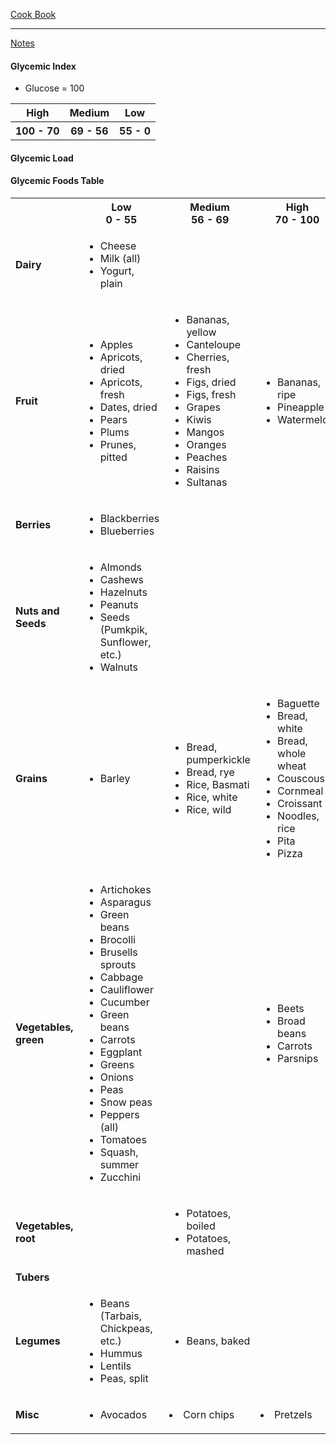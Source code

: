 [Cook Book](https://github.com/vmsmith/CookBook/blob/master/README.md)  

-----  

[Notes](https://github.com/vmsmith/CookBook/blob/master/notes.md)   

#### Glycemic Index   

* Glucose = 100  
<table>
  <tr><th>High</th><th>Medium</th><th>Low</th></tr>
   <tr><th>100 - 70</th><th>69 - 56</th><th>55 - 0</th></tr>
</table>


#### Glycemic Load

#### Glycemic Foods Table   

<table>
  <tr><th></th><th>Low<br>0 - 55</th><th>Medium<br>56 - 69</th><th>High<br>70 - 100</th></tr>
  
  <tr>
    <td><b>Dairy</td>
    <td><ul><li>Cheese<li>Milk (all)<li>Yogurt, plain</td>
    <td></td>
    <td></td>
  </tr>
  
  <tr><td><b>Fruit</td>
    <td><ul><li>Apples<li>Apricots, dried<li>Apricots, fresh<li>Dates, dried<li>Pears<li>Plums<li>Prunes, pitted</td>
    <td><ul><li>Bananas, yellow<li>Canteloupe<li>Cherries, fresh<li>Figs, dried<li>Figs, fresh<li>Grapes<li>Kiwis<li>Mangos<li>Oranges<li>Peaches<li>Raisins<li>Sultanas</td>
    <td><ul><li>Bananas, ripe<li>Pineapple<li>Watermelon</td>
    </tr>
  
  <tr><td><b>Berries</td>
    <td><ul><li>Blackberries<li>Blueberries</td>
    <td></td>
    <td></td>
  </tr>
  
  <tr><td><b>Nuts and Seeds</td>
    <td><ul><li>Almonds<li>Cashews<li>Hazelnuts<li>Peanuts<li>Seeds (Pumkpik, Sunflower, etc.)<li>Walnuts</td>
    <td></td>
    <td></td>
  </tr>
  
  <tr><td><b>Grains</td>
    <td><ul><li>Barley</td>
    <td><ul><li>Bread, pumperkickle<li>Bread, rye<li>Rice, Basmati<li>Rice, white<li>Rice, wild</td>
    <td><ul><li>Baguette<li>Bread, white<li>Bread, whole wheat<li>Couscous<li>Cornmeal<li>Croissant<li>Noodles, rice<li>Pita<li>Pizza</td>
  </tr>
  
  <tr><td><b>Vegetables, green</td>
    <td><ul><li>Artichokes<li>Asparagus<li>Green beans<li>Brocolli<li>Brusells sprouts<li>Cabbage<li>Cauliflower<li>Cucumber<li>Green beans<li>Carrots<li>Eggplant<li>Greens<li>Onions<li>Peas<li>Snow peas<li>Peppers (all)<li>Tomatoes<li>Squash, summer<li>Zucchini</td>
    <td><ul></td>
    <td><ul><li>Beets<li>Broad beans<li>Carrots<li>Parsnips</td>
    <td></td></tr>
  
  <tr><td><b>Vegetables, root</td>
    <td></td>
    <td><ul><li>Potatoes, boiled<li>Potatoes, mashed</td>
    <td></td>
  </tr>
  
  <tr><td><b>Tubers</td><td></td><td></td><td></td></tr>  
  
  <tr><td><b>Legumes</td>
    <td><ul><li>Beans (Tarbais, Chickpeas, etc.)<li>Hummus<li>Lentils<li>Peas, split</td>
    <td><ul><li>Beans, baked</td>
    <td></td>
  </tr>
  
  <tr><td><b>Misc</td><td><ul><li>Avocados</td><td><li>Corn chips</td><td><li>Pretzels</td></tr>
</table>

